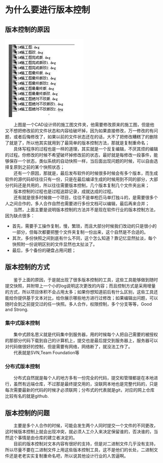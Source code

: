 # 为什么要进行版本控制
## 版本控制的原因
![版本控制](../Images/versioncontrol.png)  
&emsp;&emsp;上图是一个CAD设计师的施工图文件夹，他需要修改原来的施工图，但是他又不想把修改前的文件状态和内容给破坏掉，因为如果直接修改，万一修改的有问题，或者后悔修改了，如果以前的文件状态还在的话，大不了把修改糟糕了的删除了就是了，所以他其实就用到了最简单的版本控制方法，那就是复制重命名；  
&emsp;&emsp;具体写程序的过程也是一样的道理，其实就是一个反复编辑，不厌其烦的编辑的过程。你修改的时候不希望破坏掉修改前的状态，最好就是每修改一段事件，能够保存一个状态，类似系统的自动快照一样，当后面出现问题的时候，可以自由选择复原到之前的某个快照状态；  
&emsp;&emsp;还有一个原因，那就是，最后发布软件的时候很多时候会有多个版本，而生成软件的源代码却往往只有一份，只是在最后编译生成的时候用到不同的部分，大部分代码还是共用的，所以往往需要版本控制，几个版本复制几个文件夹出来；  
&emsp;&emsp;版本控制的过程也是过程追踪记录，成就达成的过程。  
&emsp;&emsp;还有就是很多时候做一个项目，往往不是单枪匹马单打独斗的，是需要很多个人之间合作的，多人合作自然也需要进行多份文档可以编辑，最后再来合并；    
&emsp;&emsp;当然，上面主要是说明版本控制的方法并不是现在软件行业的版本控制方法，因为缺点很多：  
* 首先，需要手工操作复制，慢，繁琐，而且大部分时候我们改动的只是很小的一部分，但每次都要把整个文件夹复制一份出来，这个自然是不合适的。
* 其次，多份快照之间到底有什么不同，这个怎么知道？靠记忆显然扯淡，每个快照附一份说明区别的文件显然也太扯淡了。
* 最后，多个备份的硬盘占用问题；
## 版本控制的方式
&emsp;&emsp;鉴于上面的原因，于是就出现了很多版本控制的工具，这些工具能够做到随时提交快照，并附带上一个小的log说明这次更改的内容；而且控制方式是采用增量的方式，所以项目体积不会占用太多；如果你想知道前后有什么区别，这些工具还能给你提供基于文本对比，给你展示哪些地方进行过修改；如果编辑出问题，可以随时会到之前提交过的任一快照。多人合作，权限控制，多个分支等等，Good and Strong.
### 集中式版本控制
&emsp;&emsp;集中式顾名思义就是代码集中到服务器，用的时候每个人把自己需要的被授权的那部分代码下载到自己的计算机上，提交也是最后提交到服务器上，服务器可以对代码做很好的控制，但是需要有网络，网络断了，就没法工作了。  
&emsp;&emsp;代表就是SVN,Team Foundation等
### 分布式版本控制
&emsp;&emsp;分布式自然就是每个人的地方多有一份完全的代码，提交和管理都是在本地进行，虽然有远端仓库，不过那是最终提交用的，没联网本地也是完整代码的，只是每次需要最新的代码的时候才必须联网；分布式的代表就是git，对应的网上仓库比较有名的就是github.  
## 版本控制的问题
&emsp;&emsp;主要是多个人合作的时候，可能会发生两个人同时提交一个文件的不同更改，这时候版本控制上就会出现冲突，就必须人工介入来决定保留谁的，否决谁的，当然这个事情是由仓库的建立者决定的。  
&emsp;&emsp;目前的版本控制对文本内容有很好的支持，但是对二进制文件几乎没有支持，所以尽量不要在二进制文件上用这些版本控制工具，这不是他们的长处，二进制文件还是老老实实复制重命名吧，所以说其他设计行业的人苦逼啊。
